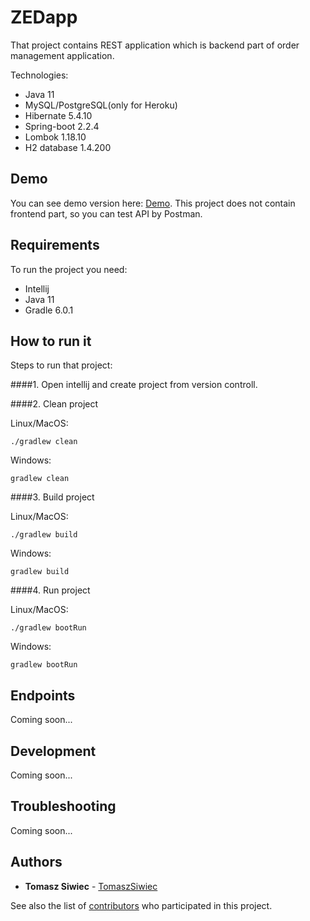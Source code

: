 # ZEDapp

That project contains REST application which is backend part of order management application.

Technologies:
* Java 11
* MySQL/PostgreSQL(only for Heroku)
* Hibernate 5.4.10
* Spring-boot 2.2.4
* Lombok 1.18.10
* H2 database 1.4.200


## Demo

You can see demo version here: [Demo](https://zedapp.herokuapp.com/). 
This project does not contain frontend part, so you can test API by Postman.


## Requirements

To run the project you need:
* Intellij
* Java 11
* Gradle 6.0.1

## How to run it

Steps to run that project:

####1. Open intellij and create project from version controll.

####2. Clean project

Linux/MacOS:
```
./gradlew clean
```

Windows:
```
gradlew clean
```

####3. Build project

Linux/MacOS:
```
./gradlew build
```

Windows:
```
gradlew build
```

####4. Run project

Linux/MacOS:
```
./gradlew bootRun
```

Windows:
```
gradlew bootRun
```

## Endpoints

Coming soon...

## Development

Coming soon...

## Troubleshooting

Coming soon...
## Authors

* **Tomasz Siwiec** - [TomaszSiwiec](https://github.com/TomaszSiwiec)

See also the list of [contributors](https://github.com/TomaszSiwiec/ZEDapp/graphs/contributors) who participated in this project.
